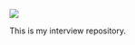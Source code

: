 ![](https://github.com/LeonErath/interview-project-vue/blob/master/.github/workflows/blank.yml/badge.svg)

This is my interview repository.
